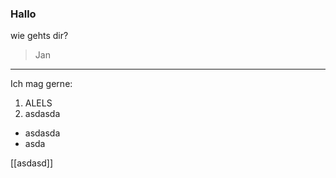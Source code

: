 ### Hallo

wie gehts dir?
> Jan

---

Ich mag gerne:
 1. ALELS
 2. asdasda


 - asdasda
 - asda

 [[asdasd]]
